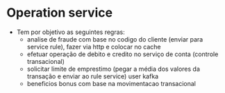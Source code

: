 # Operation service
- Tem por objetivo as seguintes regras:
  - analise de fraude com base no codigo do cliente (enviar para service rule), fazer via http e colocar no cache
  - efetuar operação de debito e credito no serviço de conta (controle transacional)
  - solicitar limite de emprestimo (pegar a média dos valores da transação e enviar ao rule service) user kafka
  - beneficios bonus com base na movimentacao transacional
